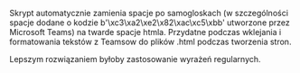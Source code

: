 Skrypt automatycznie zamienia spacje po samogloskach (w szczególności spacje dodane o kodzie b'\xc3\xa2\xe2\x82\xac\xc5\xbb' utworzone przez Microsoft Teams)
na twarde spacje htmla. Przydatne podczas wklejania i formatowania tekstów z Teamsow do plików .html podczas tworzenia stron.

Lepszym rozwiązaniem byłoby zastosowanie wyrażeń regularnych.
